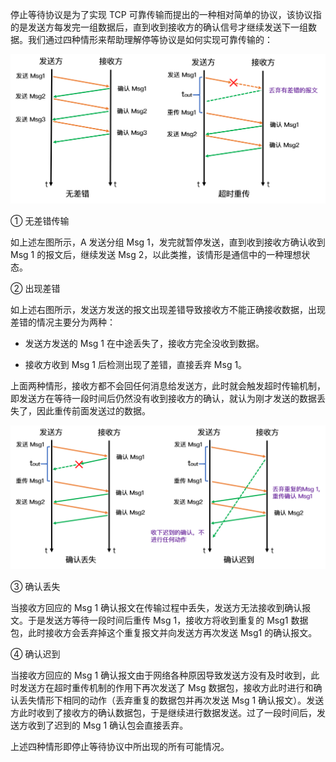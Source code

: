 停止等待协议是为了实现 TCP 可靠传输而提出的一种相对简单的协议，该协议指的是发送方每发完一组数据后，直到收到接收方的确认信号才继续发送下一组数据。我们通过四种情形来帮助理解停等协议是如何实现可靠传输的：

![无差错和超时重传](assets/无差错和超时重传.png)

① 无差错传输

如上述左图所示，A 发送分组 Msg 1，发完就暂停发送，直到收到接收方确认收到 Msg 1 的报文后，继续发送 Msg 2，以此类推，该情形是通信中的一种理想状态。

② 出现差错

如上述右图所示，发送方发送的报文出现差错导致接收方不能正确接收数据，出现差错的情况主要分为两种：

- 发送方发送的 Msg 1 在中途丢失了，接收方完全没收到数据。

- 接收方收到 Msg 1 后检测出现了差错，直接丢弃 Msg 1。

上面两种情形，接收方都不会回任何消息给发送方，此时就会触发超时传输机制，即发送方在等待一段时间后仍然没有收到接收方的确认，就认为刚才发送的数据丢失了，因此重传前面发送过的数据。

![确认丢失和确认重传](assets/确认丢失和确认重传.png)

③ 确认丢失

当接收方回应的 Msg 1 确认报文在传输过程中丢失，发送方无法接收到确认报文。于是发送方等待一段时间后重传 Msg 1，接收方将收到重复的 Msg1 数据包，此时接收方会丢弃掉这个重复报文并向发送方再次发送 Msg1 的确认报文。

④ 确认迟到

当接收方回应的 Msg 1 确认报文由于网络各种原因导致发送方没有及时收到，此时发送方在超时重传机制的作用下再次发送了 Msg 数据包，接收方此时进行和确认丢失情形下相同的动作（丢弃重复的数据包并再次发送 Msg 1 确认报文）。发送方此时收到了接收方的确认数据包，于是继续进行数据发送。过了一段时间后，发送方收到了迟到的 Msg 1 确认包会直接丢弃。

上述四种情形即停止等待协议中所出现的所有可能情况。


